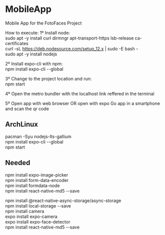 # MobileApp
Mobile App for the FotoFaces Project

How to execute:
1º Install node:  
sudo apt -y install curl dirmngr apt-transport-https lsb-release ca-certificates  
curl -sL https://deb.nodesource.com/setup_12.x | sudo -E bash -  
sudo apt -y install nodejs

2º Install expo-cli with npm:  
npm install expo-cli --global

3º Change to the project location and run:  
npm start

4º Open the metro bundler with the localhost link reffered in the terminal

5º Open app with web browser OR open with expo Go app in a smartphone and scan the qr code


## ArchLinux
pacman -Syu nodejs-lts-gallium  
npm install expo-cli --global  
npm start  

## Needed
npm install expo-image-picker  
npm install form-data-encoder  
npm install formdata-node  
npm install react-native-md5 --save  

npm install @react-native-async-storage/async-storage  
npm install local-storage --save  
npm install camera  
expo install expo-camera  
expo install expo-face-detector  
npm install react-native-md5 --save  
